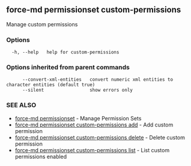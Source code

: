 ## force-md permissionset custom-permissions

Manage custom permissions

### Options

```
  -h, --help   help for custom-permissions
```

### Options inherited from parent commands

```
      --convert-xml-entities   convert numeric xml entities to character entities (default true)
      --silent                 show errors only
```

### SEE ALSO

* [force-md permissionset](force-md_permissionset.md)	 - Manage Permission Sets
* [force-md permissionset custom-permissions add](force-md_permissionset_custom-permissions_add.md)	 - Add custom permission
* [force-md permissionset custom-permissions delete](force-md_permissionset_custom-permissions_delete.md)	 - Delete custom permission
* [force-md permissionset custom-permissions list](force-md_permissionset_custom-permissions_list.md)	 - List custom permissions enabled

